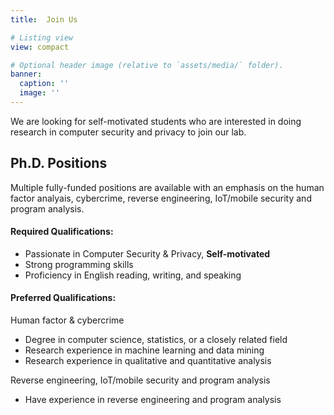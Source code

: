 ```yaml
---
title:  Join Us

# Listing view
view: compact

# Optional header image (relative to `assets/media/` folder).
banner:
  caption: ''
  image: ''
---
```


We are looking for self-motivated students who are interested in doing research in computer security and privacy to join our lab.

## Ph.D. Positions
Multiple fully-funded positions are available with an emphasis on the human factor analyais, cybercrime, reverse engineering, IoT/mobile security and program analysis.

#### Required Qualifications:

- Passionate in Computer Security & Privacy, **Self-motivated**
- Strong programming skills
- Proficiency in English reading, writing, and speaking

#### Preferred Qualifications:
Human factor & cybercrime
- Degree in computer science, statistics, or a closely related field
- Research experience in machine learning and data mining
- Research experience in qualitative and quantitative analysis

Reverse engineering, IoT/mobile security and program analysis
- Have experience in reverse engineering and program analysis
